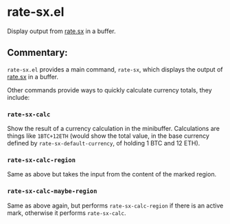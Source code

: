 # rate-sx.el

Display output from [rate.sx](http://rate.sx) in a buffer.

## Commentary:

`rate-sx.el` provides a main command, `rate-sx`, which displays the output
of [rate.sx](http://rate.sx) in a buffer.

Other commands provide ways to quickly calculate currency totals, they
include:

### `rate-sx-calc`

Show the result of a currency calculation in the minibuffer. Calculations
are things like `1BTC+12ETH` (would show the total value, in the base
currency defined by `rate-sx-default-currency`, of holding 1 BTC and 12
ETH).

### `rate-sx-calc-region`

Same as above but takes the input from the content of the marked region.

### `rate-sx-calc-maybe-region`

Same as above again, but performs `rate-sx-calc-region` if there is an
active mark, otherwise it performs `rate-sx-calc`.
